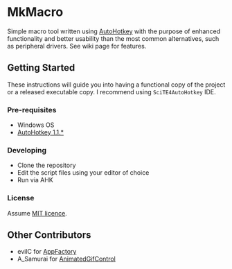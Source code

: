# MkMacro

Simple macro tool written using [AutoHotkey](https://autohotkey.com/) with the purpose of enhanced functionality and better usability than the most common alternatives, such as peripheral drivers. See wiki page for features.

## Getting Started

These instructions will guide you into having a functional copy of the project or a released executable copy. I recommend using `SciTE4AutoHotkey` IDE.

### Pre-requisites

- Windows OS
- [AutoHotkey 1.1.*](https://autohotkey.com/download/)

### Developing

- Clone the repository
- Edit the script files using your editor of choice
- Run via AHK

### License

Assume [MIT licence](https://opensource.org/licenses/MIT).

## Other Contributors

- evilC for [AppFactory](https://github.com/evilC/AppFactory)
- A_Samurai for [AnimatedGifControl](https://autohotkey.com/board/topic/76136-animatedgifcontrol/)
